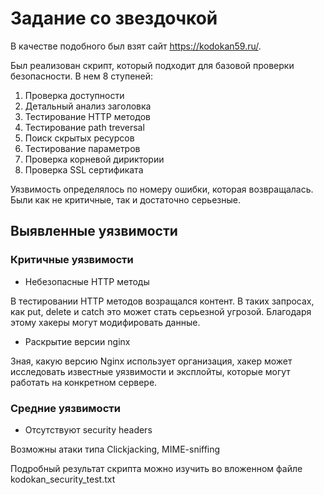 # Задание со звездочкой 

В качестве подобного был взят сайт https://kodokan59.ru/.

Был реализован скрипт, который подходит для базовой проверки безопасности. В нем 8 ступеней:
1. Проверка доступности
2. Детальный анализ заголовка
3. Тестирование HTTP методов
4. Тестирование path treversal
5. Поиск скрытых ресурсов
6. Тестирование параметров
7. Проверка корневой дириктории
8. Проверка SSL сертификата

Уязвимость определялось по номеру ошибки, которая возвращалась. Были как не критичные, так и достаточно серьезные.

## Выявленные уязвимости
### Критичные уязвимости 
- Небезопасные HTTP методы

В тестировании HTTP методов возращался контент. В таких запросах, как  put, delete и catch это может стать серьезной угрозой. Благодаря этому хакеры могут модифировать данные.

- Раскрытие версии nginx

Зная, какую версию Nginx использует организация, хакер может исследовать известные уязвимости и эксплойты, которые могут работать на конкретном сервере.

### Средние уязвимости
- Отсутствуют security headers

Возможны атаки типа Clickjacking, MIME-sniffing

Подробный результат скрипта можно изучить во вложенном файле kodokan_security_test.txt





